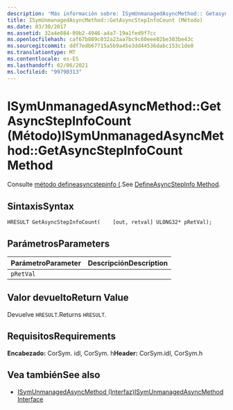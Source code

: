 ```yaml
---
description: 'Más información sobre: ISymUnmanagedAsyncMethod:: Getasyncstepinfocount ((método)'
title: ISymUnmanagedAsyncMethod::GetAsyncStepInfoCount (Método)
ms.date: 03/30/2017
ms.assetid: 32a4e084-09b2-4946-a4a7-19a1fed9f7cc
ms.openlocfilehash: caf67b889c032a23aa7bc9c60eee02be303be43c
ms.sourcegitcommit: ddf7edb67715a5b9a45e3dd44536dabc153c1de0
ms.translationtype: MT
ms.contentlocale: es-ES
ms.lasthandoff: 02/06/2021
ms.locfileid: "99790313"
---
```

# <a name="isymunmanagedasyncmethodgetasyncstepinfocount-method"></a><span data-ttu-id="7416b-103">ISymUnmanagedAsyncMethod::GetAsyncStepInfoCount (Método)</span><span class="sxs-lookup"><span data-stu-id="7416b-103">ISymUnmanagedAsyncMethod::GetAsyncStepInfoCount Method</span></span>

<span data-ttu-id="7416b-104">Consulte [método defineasyncstepinfo (](isymunmanagedasyncmethodpropertieswriter-defineasyncstepinfo-method.md).</span><span class="sxs-lookup"><span data-stu-id="7416b-104">See [DefineAsyncStepInfo Method](isymunmanagedasyncmethodpropertieswriter-defineasyncstepinfo-method.md).</span></span>  
  
## <a name="syntax"></a><span data-ttu-id="7416b-105">Sintaxis</span><span class="sxs-lookup"><span data-stu-id="7416b-105">Syntax</span></span>  
  
```idl  
HRESULT GetAsyncStepInfoCount(    [out, retval] ULONG32* pRetVal);  
```  
  
## <a name="parameters"></a><span data-ttu-id="7416b-106">Parámetros</span><span class="sxs-lookup"><span data-stu-id="7416b-106">Parameters</span></span>  
  
|<span data-ttu-id="7416b-107">Parámetro</span><span class="sxs-lookup"><span data-stu-id="7416b-107">Parameter</span></span>|<span data-ttu-id="7416b-108">Descripción</span><span class="sxs-lookup"><span data-stu-id="7416b-108">Description</span></span>|  
|---------------|-----------------|  
|`pRetVal`||  
  
## <a name="return-value"></a><span data-ttu-id="7416b-109">Valor devuelto</span><span class="sxs-lookup"><span data-stu-id="7416b-109">Return Value</span></span>  

 <span data-ttu-id="7416b-110">Devuelve `HRESULT`.</span><span class="sxs-lookup"><span data-stu-id="7416b-110">Returns `HRESULT`.</span></span>  
  
## <a name="requirements"></a><span data-ttu-id="7416b-111">Requisitos</span><span class="sxs-lookup"><span data-stu-id="7416b-111">Requirements</span></span>  

 <span data-ttu-id="7416b-112">**Encabezado:** CorSym. idl, CorSym. h</span><span class="sxs-lookup"><span data-stu-id="7416b-112">**Header:** CorSym.idl, CorSym.h</span></span>  
  
## <a name="see-also"></a><span data-ttu-id="7416b-113">Vea también</span><span class="sxs-lookup"><span data-stu-id="7416b-113">See also</span></span>

- [<span data-ttu-id="7416b-114">ISymUnmanagedAsyncMethod (Interfaz)</span><span class="sxs-lookup"><span data-stu-id="7416b-114">ISymUnmanagedAsyncMethod Interface</span></span>](isymunmanagedasyncmethod-interface.md)
